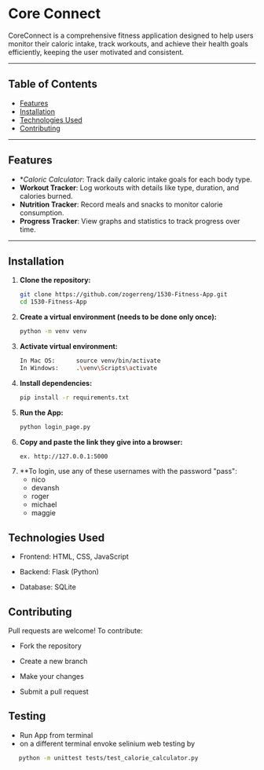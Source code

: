 # Core Connect 
CoreConnect is a comprehensive fitness application designed to help users monitor their caloric intake, track workouts, and achieve their health goals efficiently, keeping the user motivated and consistent.

---

##  Table of Contents
- [Features](#features)
- [Installation](#installation)
- [Technologies Used](#technologies-used)
- [Contributing](#contributing)

---

##  Features

- **Caloric Calculator*: Track daily caloric intake goals for each body type.
- **Workout Tracker**: Log workouts with details like type, duration, and calories burned.
- **Nutrition Tracker**: Record meals and snacks to monitor calorie consumption.
- **Progress Tracker**: View graphs and statistics to track progress over time.

---

##  Installation

1. **Clone the repository:**
   ```bash
   git clone https://github.com/zogerreng/1530-Fitness-App.git
   cd 1530-Fitness-App

2. **Create a virtual environment (needs to be done only once):**
   ```bash
   python -m venv venv


3. **Activate virtual environment:**
   ```bash
   In Mac OS:      source venv/bin/activate
   In Windows:     .\venv\Scripts\activate 

4. **Install dependencies:**
   ```bash
   pip install -r requirements.txt
   
3. **Run the App:**
   ```bash
   python login_page.py

4. **Copy and paste the link they give into a browser:**
   ```bash
   ex. http://127.0.0.1:5000

5. **To login, use any of these usernames with the password "pass":
   - nico
   - devansh
   - roger
   - michael
   - maggie

##  Technologies Used
   - Frontend: HTML, CSS, JavaScript
   
   - Backend: Flask (Python)
   
   - Database: SQLite

## Contributing 
Pull requests are welcome! To contribute:

   - Fork the repository

   - Create a new branch

   - Make your changes

   - Submit a pull request

## Testing 
   - Run App from terminal
   - on a different terminal envoke selinium web testing by
   ```bash
      python -m unittest tests/test_calorie_calculator.py
